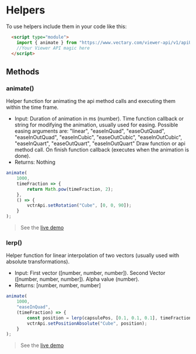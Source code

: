 
# Helpers

To use helpers include them in your code like this:
```html
  <script type="module">
    import { animate } from "https://www.vectary.com/viewer-api/v1/apiUtils.js";
    //Your Viewer API magic here
  </script>
```


## Methods

### animate()
Helper function for animating the api method calls and executing them within the time frame.
- Input: Duration of animation in ms (number). Time function callback or string for modifying the animation, usually used for easing. Possible easing arguments are: "linear", "easeInQuad", "easeOutQuad", "easeInOutQuad", "easeInCubic", "easeOutCubic", "easeInOutCubic", "easeInQuart", "easeOutQuart", "easeInOutQuart" Draw function or api method call. On finish function callback (executes when the animation is done).
- Returns: Nothing

```javascript
animate(
    1000,
    timeFraction => { 
        return Math.pow(timeFraction, 2);
    },
    () => {
        vctrApi.setRotation("Cube", [0, 0, 90]);
    }
);
```

> See the [live demo](https://codepen.io/vectary/pen/pozpjmB?editors=1011)

### lerp()
Helper function for linear interpolation of two vectors (usually used with absolute transformations).
- Input: First vector ([number, number, number]). Second Vector ([number, number, number]). Alpha value (number).
- Returns: [number, number, number]

```javascript
animate(
    1000,
    "easeInQuad",
    (timeFraction) => {
        const position = lerp(capsulePos, [0.1, 0.1, 0.1], timeFraction)
        vctrApi.setPositionAbsolute("Cube", position);
    }
);
```

> See the [live demo](https://codepen.io/vectary/pen/bGbaENQ?editors=1011)
